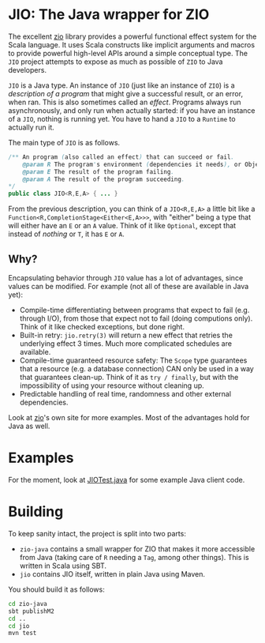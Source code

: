 # JIO: The Java wrapper for ZIO

The excellent [zio](https://zio.dev/) library provides a powerful functional effect system for the Scala language. It uses Scala constructs like implicit arguments and macros to provide powerful high-level APIs around a simple conceptual type. The `JIO` project attempts to expose as much as possible of `ZIO` to Java developers.

`JIO` is a Java type. An instance of `JIO` (just like an instance of `ZIO`) is a *description of a program* that might give a successful result, or an error, when ran. This is also sometimes called an *effect*. Programs always run asynchronously, and only run when actually started: if you have an instance of a `JIO`, nothing is running yet. You have to hand a `JIO` to a `Runtime` to actually run it.

The main type of `JIO` is as follows.

```java
/** An program (also called an effect) that can succeed or fail.
    @param R The program's environment (dependencies it needs), or Object if no dependencies are needed.
    @param E The result of the program failing.
    @param A The result of the program succeeding.
*/
public class JIO<R,E,A> { ... }
```

From the previous description, you can think of a `JIO<R,E,A>` a little bit like a `Function<R,CompletionStage<Either<E,A>>>`, with "either" being a type that will either have an `E` or an `A` value. Think of it like `Optional`, except that instead of *nothing* or `T`, it has `E` or `A`.

## Why?

Encapsulating behavior through `JIO` value has a lot of advantages, since values can be modified. For example (not all of these are available in Java yet):

- Compile-time differentiating between programs that expect to fail (e.g. through I/O), from those that expect not to fail (doing computions only). Think of it like checked exceptions, but done right.
- Built-in retry: `jio.retry(3)` will return a new effect that retries the underlying effect 3 times. Much more complicated schedules are available.
- Compile-time guaranteed resource safety: The `Scope` type guarantees that a resource (e.g. a database connection) CAN only be used in a way that guarantees clean-up. Think of it as `try / finally`, but with the impossibility of using your resource without cleaning up.
- Predictable handling of real time, randomness and other external dependencies.

Look at [zio](https://zio.dev/)'s own site for more examples. Most of the advantages hold for Java as well.

# Examples

For the moment, look at [JIOTest.java](src/test/java/net/ypmania/jio/JIOTest.java) for some example Java client code.

# Building

To keep sanity intact, the project is split into two parts:

- `zio-java` contains a small wrapper for ZIO that makes it more accessible from Java (taking care of `R` needing a `Tag`, among other things). This is written in Scala using SBT.
- `jio` contains JIO itself, written in plain Java using Maven.

You should build it as follows:
```sh
cd zio-java
sbt publishM2
cd ..
cd jio
mvn test
```
